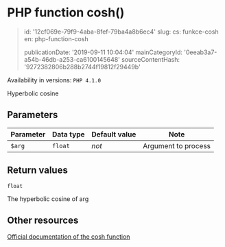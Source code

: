 PHP function cosh()
===================

> id: '12cf069e-79f9-4aba-8fef-79ba4a8b6ec4'
> slug:
> 	cs: funkce-cosh
> 	en: php-function-cosh
> 
> publicationDate: '2019-09-11 10:04:04'
> mainCategoryId: '0eeab3a7-a54b-46db-a253-ca6100145648'
> sourceContentHash: '9272382806b288b2744f19812f29449b'

Availability in versions: `PHP 4.1.0`

Hyperbolic cosine


Parameters
--------------

| Parameter | Data type | Default value | Note |
|-----|-----|-----|-----|
| `$arg` | `float` | *not* | Argument to process |


Return values
----------------

`float`

The hyperbolic cosine of arg

Other resources
------------

[Official documentation of the cosh function](https://www.php.net/manual/en/function.cosh.php)
